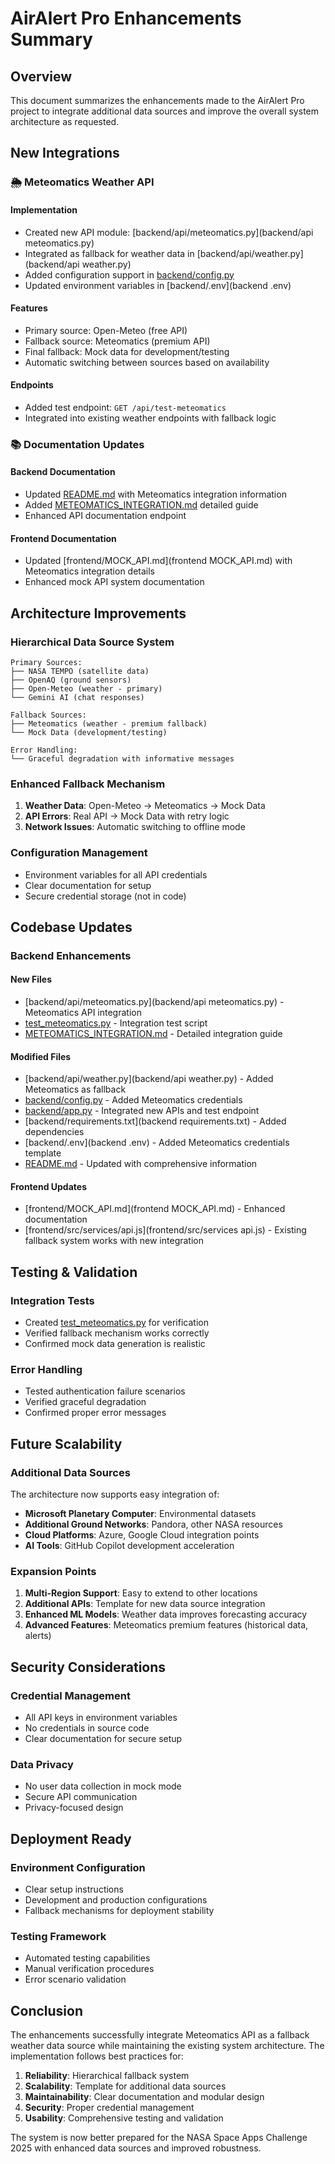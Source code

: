 # AirAlert Pro Enhancements Summary

## Overview

This document summarizes the enhancements made to the AirAlert Pro project to integrate additional data sources and improve the overall system architecture as requested.

## New Integrations

### 🌦️ Meteomatics Weather API

#### Implementation
- Created new API module: [backend/api/meteomatics.py](backend/api meteomatics.py)
- Integrated as fallback for weather data in [backend/api/weather.py](backend/api weather.py)
- Added configuration support in [backend/config.py](backend/config.py)
- Updated environment variables in [backend/.env](backend .env)

#### Features
- Primary source: Open-Meteo (free API)
- Fallback source: Meteomatics (premium API)
- Final fallback: Mock data for development/testing
- Automatic switching between sources based on availability

#### Endpoints
- Added test endpoint: `GET /api/test-meteomatics`
- Integrated into existing weather endpoints with fallback logic

### 📚 Documentation Updates

#### Backend Documentation
- Updated [README.md](README.md) with Meteomatics integration information
- Added [METEOMATICS_INTEGRATION.md](METEOMATICS_INTEGRATION.md) detailed guide
- Enhanced API documentation endpoint

#### Frontend Documentation
- Updated [frontend/MOCK_API.md](frontend MOCK_API.md) with Meteomatics integration details
- Enhanced mock API system documentation

## Architecture Improvements

### Hierarchical Data Source System

```
Primary Sources:
├── NASA TEMPO (satellite data)
├── OpenAQ (ground sensors)
├── Open-Meteo (weather - primary)
└── Gemini AI (chat responses)

Fallback Sources:
├── Meteomatics (weather - premium fallback)
└── Mock Data (development/testing)

Error Handling:
└── Graceful degradation with informative messages
```

### Enhanced Fallback Mechanism

1. **Weather Data**: Open-Meteo → Meteomatics → Mock Data
2. **API Errors**: Real API → Mock Data with retry logic
3. **Network Issues**: Automatic switching to offline mode

### Configuration Management

- Environment variables for all API credentials
- Clear documentation for setup
- Secure credential storage (not in code)

## Codebase Updates

### Backend Enhancements

#### New Files
- [backend/api/meteomatics.py](backend/api meteomatics.py) - Meteomatics API integration
- [test_meteomatics.py](test_meteomatics.py) - Integration test script
- [METEOMATICS_INTEGRATION.md](METEOMATICS_INTEGRATION.md) - Detailed integration guide

#### Modified Files
- [backend/api/weather.py](backend/api weather.py) - Added Meteomatics as fallback
- [backend/config.py](backend/config.py) - Added Meteomatics credentials
- [backend/app.py](backend/app.py) - Integrated new APIs and test endpoint
- [backend/requirements.txt](backend requirements.txt) - Added dependencies
- [backend/.env](backend .env) - Added Meteomatics credentials template
- [README.md](README.md) - Updated with comprehensive information

#### Frontend Updates
- [frontend/MOCK_API.md](frontend MOCK_API.md) - Enhanced documentation
- [frontend/src/services/api.js](frontend/src/services api.js) - Existing fallback system works with new integration

## Testing & Validation

### Integration Tests
- Created [test_meteomatics.py](test_meteomatics.py) for verification
- Verified fallback mechanism works correctly
- Confirmed mock data generation is realistic

### Error Handling
- Tested authentication failure scenarios
- Verified graceful degradation
- Confirmed proper error messages

## Future Scalability

### Additional Data Sources
The architecture now supports easy integration of:
- **Microsoft Planetary Computer**: Environmental datasets
- **Additional Ground Networks**: Pandora, other NASA resources
- **Cloud Platforms**: Azure, Google Cloud integration points
- **AI Tools**: GitHub Copilot development acceleration

### Expansion Points
1. **Multi-Region Support**: Easy to extend to other locations
2. **Additional APIs**: Template for new data source integration
3. **Enhanced ML Models**: Weather data improves forecasting accuracy
4. **Advanced Features**: Meteomatics premium features (historical data, alerts)

## Security Considerations

### Credential Management
- All API keys in environment variables
- No credentials in source code
- Clear documentation for secure setup

### Data Privacy
- No user data collection in mock mode
- Secure API communication
- Privacy-focused design

## Deployment Ready

### Environment Configuration
- Clear setup instructions
- Development and production configurations
- Fallback mechanisms for deployment stability

### Testing Framework
- Automated testing capabilities
- Manual verification procedures
- Error scenario validation

## Conclusion

The enhancements successfully integrate Meteomatics API as a fallback weather data source while maintaining the existing system architecture. The implementation follows best practices for:

1. **Reliability**: Hierarchical fallback system
2. **Scalability**: Template for additional data sources
3. **Maintainability**: Clear documentation and modular design
4. **Security**: Proper credential management
5. **Usability**: Comprehensive testing and validation

The system is now better prepared for the NASA Space Apps Challenge 2025 with enhanced data sources and improved robustness.